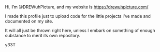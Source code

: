 Hi, I’m @DREWuhPicture, and my website is https://drewuhpicture.com/

I made this profile just to upload code for the little projects I've made and documented on my site. 

It will all just be thrown right here, unless I embark on something of enough substance to merit its own repository.

y33T

<!---
DREWuhPicture/DREWuhPicture is a ✨ special ✨ repository because its `README.md` (this file) appears on your GitHub profile.
You can click the Preview link to take a look at your changes.
--->
